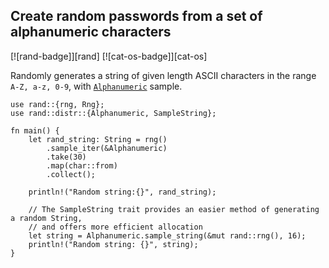 ## Create random passwords from a set of alphanumeric characters

[![rand-badge]][rand] [![cat-os-badge]][cat-os]

Randomly generates a string of given length ASCII characters in the range `A-Z,
a-z, 0-9`, with [`Alphanumeric`] sample.

```rust,edition2024
use rand::{rng, Rng};
use rand::distr::{Alphanumeric, SampleString};

fn main() {
    let rand_string: String = rng()
        .sample_iter(&Alphanumeric)
        .take(30)
        .map(char::from)
        .collect();

    println!("Random string:{}", rand_string);

    // The SampleString trait provides an easier method of generating a random String, 
    // and offers more efficient allocation
    let string = Alphanumeric.sample_string(&mut rand::rng(), 16);
    println!("Random string: {}", string);
}
```

[`Alphanumeric`]: https://docs.rs/rand/*/rand/distributions/struct.Alphanumeric.html
